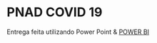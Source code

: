 # PNAD COVID 19

Entrega feita utilizando Power Point & [POWER BI](https://app.powerbi.com/view?r=eyJrIjoiMDJhMjYwY2MtYzdhOC00ZWRjLThjNjQtZjVlODY0M2FkZmU4IiwidCI6ImQ1YjA5ZjNhLThkMTUtNDg2Yi05OTJiLWMzZThlMDFiODE1YSIsImMiOjl9)